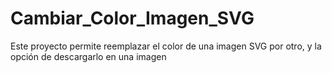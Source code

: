 # Cambiar_Color_Imagen_SVG

Este proyecto permite reemplazar el color de una imagen SVG por otro, y la opción de descargarlo en una imagen 

